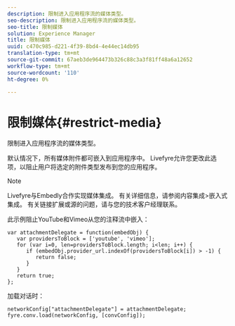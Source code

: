 ```yaml
---
description: 限制进入应用程序流的媒体类型。
seo-description: 限制进入应用程序流的媒体类型。
seo-title: 限制媒体
solution: Experience Manager
title: 限制媒体
uuid: c470c985-d221-4f39-8bd4-4e44ec14db95
translation-type: tm+mt
source-git-commit: 67aeb3de964473b326c88c3a3f81ff48a6a12652
workflow-type: tm+mt
source-wordcount: '110'
ht-degree: 0%

---
```



# 限制媒体{#restrict-media}

限制进入应用程序流的媒体类型。

默认情况下，所有媒体附件都可嵌入到应用程序中。 Livefyre允许您更改此选项，以阻止用户将选定的附件类型发布到您的应用程序。

>[!NOTE]
>
>Livefyre与Embedly合作实现媒体集成。 有关详细信息，请参阅内容集成>嵌入式集成。 有关链接扩展或源的问题，请与您的技术客户经理联系。

此示例阻止YouTube和Vimeo从您的注释流中嵌入：

```
var attachmentDelegate = function(embedObj) { 
   var providersToBlock = ['youtube', 'vimeo']; 
   for (var i=0, len=providersToBlock.length; i<len; i++) { 
      if (embedObj.provider_url.indexOf(providersToBlock[i]) > -1) { 
         return false; 
      } 
   } 
   return true; 
};
```

加载对话时：

```
networkConfig["attachmentDelegate"] = attachmentDelegate; 
fyre.conv.load(networkConfig, [convConfig]);
```

